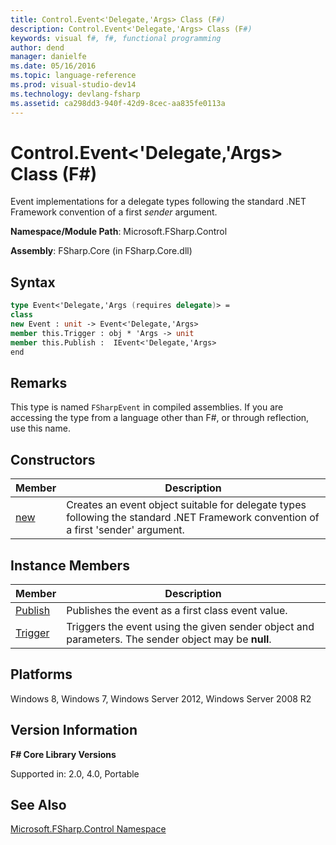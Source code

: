 ```yaml
---
title: Control.Event<'Delegate,'Args> Class (F#)
description: Control.Event<'Delegate,'Args> Class (F#)
keywords: visual f#, f#, functional programming
author: dend
manager: danielfe
ms.date: 05/16/2016
ms.topic: language-reference
ms.prod: visual-studio-dev14
ms.technology: devlang-fsharp
ms.assetid: ca298dd3-940f-42d9-8cec-aa835fe0113a 
---
```


# Control.Event<'Delegate,'Args> Class (F#)

Event implementations for a delegate types following the standard .NET Framework convention of a first *sender* argument.

**Namespace/Module Path**: Microsoft.FSharp.Control

**Assembly**: FSharp.Core (in FSharp.Core.dll)


## Syntax

```fsharp
type Event<'Delegate,'Args (requires delegate)> =
class
new Event : unit -> Event<'Delegate,'Args>
member this.Trigger : obj * 'Args -> unit
member this.Publish :  IEvent<'Delegate,'Args>
end
```

## Remarks
This type is named `FSharpEvent` in compiled assemblies. If you are accessing the type from a language other than F#, or through reflection, use this name.


## Constructors

|Member|Description|
|------|-----------|
|[new](https://msdn.microsoft.com/library/2f112efb-a288-4640-87ec-414d6c607d31)|Creates an event object suitable for delegate types following the standard .NET Framework convention of a first 'sender' argument.|

## Instance Members

|Member|Description|
|------|-----------|
|[Publish](https://msdn.microsoft.com/library/99fb267f-7751-40b4-a137-1279edf5b303)|Publishes the event as a first class event value.|
|[Trigger](https://msdn.microsoft.com/library/e73a5a2b-7d5f-425b-8ff6-f35780c84968)|Triggers the event using the given sender object and parameters. The sender object may be **null**.|

## Platforms
Windows 8, Windows 7, Windows Server 2012, Windows Server 2008 R2

## Version Information
**F# Core Library Versions**

Supported in: 2.0, 4.0, Portable

## See Also
[Microsoft.FSharp.Control Namespace](Microsoft.FSharp.Control-Namespace-%5BFSharp%5D.md)